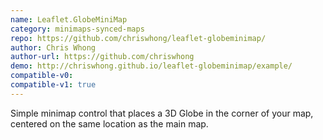 ```yaml
---
name: Leaflet.GlobeMiniMap
category: minimaps-synced-maps
repo: https://github.com/chriswhong/leaflet-globeminimap/
author: Chris Whong
author-url: https://github.com/chriswhong
demo: http://chriswhong.github.io/leaflet-globeminimap/example/
compatible-v0:
compatible-v1: true
---
```


Simple minimap control that places a 3D Globe in the corner of your map, centered on the same location as the main map.
